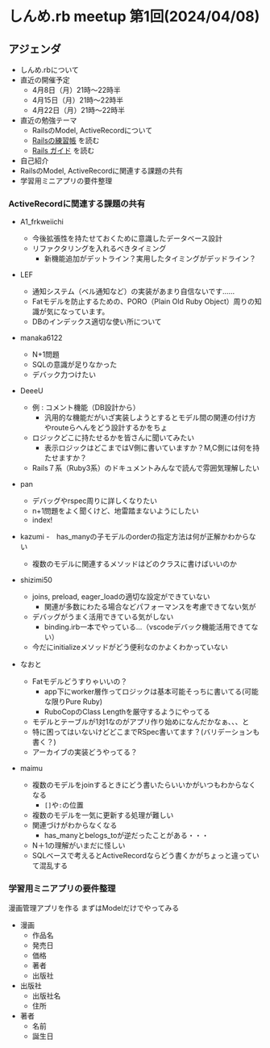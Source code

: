 # しんめ.rb meetup 第1回(2024/04/08)

## アジェンダ

- しんめ.rbについて
- 直近の開催予定
  - 4月8日（月）21時〜22時半
  - 4月15日（月）21時〜22時半
  - 4月22日（月）21時〜22時半
- 直近の勉強テーマ
  - RailsのModel, ActiveRecordについて
  - [Railsの練習帳](https://zenn.dev/igaiga/books/rails-practice-note/viewer/preface) を読む
  - [Rails ガイド](https://railsguides.jp/active_record_basics.html) を読む
- 自己紹介
- RailsのModel, ActiveRecordに関連する課題の共有
- 学習用ミニアプリの要件整理

### ActiveRecordに関連する課題の共有

- A1_frkweiichi
  - 今後拡張性を持たせておくために意識したデータベース設計
  - リファクタリングを入れるべきタイミング
    - 新機能追加がデットライン？実用したタイミングがデッドライン？

- LEF
  - 通知システム（ベル通知など）の実装があまり自信ないです……
  - Fatモデルを防止するための、PORO（Plain Old Ruby Object）周りの知識が気になっています。
  - DBのインデックス適切な使い所について

- manaka6122
  - N+1問題
   - SQLの意識が足りなかった
  - デバック力つけたい

- DeeeU
  - 例 : コメント機能（DB設計から）
    - 汎用的な機能だがいざ実装しようとするとモデル間の関連の付け方やrouteらへんをどう設計するかをちょ
  - ロジックどこに持たせるかを皆さんに聞いてみたい
    - 表示ロジックはどこまではV側に書いていますか？M,C側には何を持たせますか？
  - Rails７系（Ruby3系）のドキュメントみんなで読んで雰囲気理解したい

- pan
  - デバッグやrspec周りに詳しくなりたい
  - n+1問題をよく聞くけど、地雷踏まないようにしたい
  - index!

- kazumi
  -　has_manyの子モデルのorderの指定方法は何が正解かわからない
  - 複数のモデルに関連するメソッドはどのクラスに書けばいいのか

- shizimi50
  - joins, preload, eager_loadの適切な設定ができていない
    - 関連が多数にわたる場合などパフォーマンスを考慮できてない気が
  - デバッグがうまく活用できている気がしない
    - binding.irb一本でやっている...（vscodeデバック機能活用できてない）
  - 今だにinitializeメソッドがどう便利なのかよくわかっていない

- なおと
  - Fatモデルどうすりゃいいの？
    - app下にworker層作ってロジックは基本可能そっちに書いてる(可能な限りPure Ruby)
    - RuboCopのClass Lengthを厳守するようにやってる
  - モデルとテーブルが1対1なのがアプリ作り始めになんだかなぁ、、、と
  - 特に困ってはいないけどどこまでRSpec書いてます？(バリデーションも書く？)
  - アーカイブの実装どうやってる？

- maimu
  - 複数のモデルをjoinするときにどう書いたらいいかがいつもわからなくなる
    - `[]`や`:`の位置
  - 複数のモデルを一気に更新する処理が難しい
  - 関連づけがわからなくなる
    - has_manyとbelogs_toが逆だったことがある・・・
  - N＋1の理解がいまだに怪しい
  - SQLベースで考えるとActiveRecordならどう書くかがちょっと違っていて混乱する

### 学習用ミニアプリの要件整理

漫画管理アプリを作る
まずはModelだけでやってみる

- 漫画
  - 作品名
  - 発売日
  - 価格
  - 著者
  - 出版社
- 出版社
  - 出版社名
  - 住所
- 著者
  - 名前
  - 誕生日